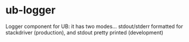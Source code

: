 # ub-logger
Logger component for UB: it has two modes... stdout/stderr formatted for stackdriver (production), and stdout pretty printed (development)
